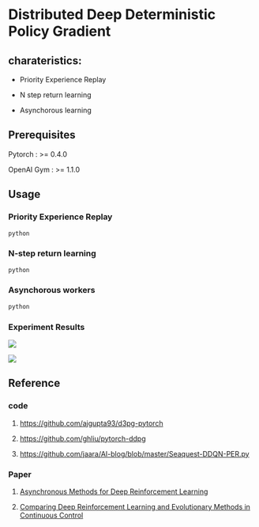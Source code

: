 # Distributed Deep Deterministic Policy Gradient 

## charateristics:

+ Priority Experience Replay

+ N step return learning 

+ Asynchorous learning

## Prerequisites

Pytorch     :  >= 0.4.0 

OpenAI Gym  :  >= 1.1.0


## Usage

### Priority Experience Replay

```Python
python 
```


### N-step return learning

```Python
python 
```

### Asynchorous workers

```Python
python 
```


### Experiment Results
![](https://github.com/fujunustc/Pytorch-RL/raw/master/D3PG/imgs/Mountain_test.png)

![](https://github.com/fujunustc/Pytorch-RL/raw/master/D3PG/imgs/MountainCar.gif)

## Reference

### code

1. https://github.com/ajgupta93/d3pg-pytorch

2. https://github.com/ghliu/pytorch-ddpg

3. https://github.com/jaara/AI-blog/blob/master/Seaquest-DDQN-PER.py

### Paper 

1. [Asynchronous Methods for Deep Reinforcement Learning](https://arxiv.org/abs/1602.01783)

2. [Comparing Deep Reinforcement Learning and Evolutionary Methods
in Continuous Control](https://arxiv.org/pdf/1712.00006.pdf)


